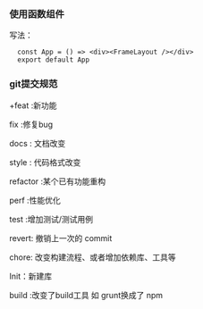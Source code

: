 ### 使用函数组件
写法：
```
  const App = () => <div><FrameLayout /></div>
  export default App
```

### git提交规范
+feat :新功能 

fix :修复bug  

docs : 文档改变

style : 代码格式改变

refactor :某个已有功能重构

perf :性能优化

test :增加测试/测试用例

revert: 撤销上一次的 commit 

chore: 改变构建流程、或者增加依赖库、工具等

Init：新建库

build :改变了build工具 如 grunt换成了 npm